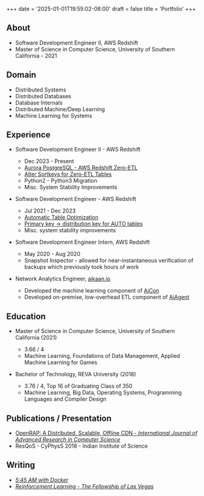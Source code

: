 +++
date = '2025-01-01T19:55:02-08:00'
draft = false
title = 'Portfolio'
+++


## About

* Software Development Engineer II, AWS Redshift
* Master of Science in Computer Science, University of Southern California - 2021

## Domain

* Distributed Systems
* Distributed Databases
* Database Internals
* Distributed Machine/Deep Learning
* Machine Learning for Systems

## Experience

* Software Development Engineer II - AWS Redshift
    * Dec 2023 - Present
    * [Aurora PostgreSQL - AWS Redshift Zero-ETL](https://aws.amazon.com/blogs/database/amazon-aurora-postgresql-zero-etl-integration-with-amazon-redshift-is-generally-available/)
    * [Alter Sortkeys for Zero-ETL Tables](https://aws.amazon.com/about-aws/whats-new/2024/09/amazon-redshift-altering-sort-keys-tables-zero-etl-integration/)
    * Python2 - Python3 Migration
    * Misc. System Stability Improvements

* Software Development Engineer - AWS Redshift
    * Jul 2021 - Dec 2023
    * [Automatic Table Optimization](https://docs.aws.amazon.com/redshift/latest/dg/t_Creating_tables.html)
    * [Primary key -> distribution key for AUTO tables](https://docs.aws.amazon.com/redshift/latest/dg/c_choosing_dist_sort.html)
    * Misc. system stability improvements

* Software Development Engineer Intern, AWS Redshift
    * May 2020 - Aug 2020
    * Snapshot Inspector - allowed for near-instantaneous verification of backups which previously took hours of work

* Network Analytics Engineer, [aikaan.io](https://www.aikaan.io/about-us/#our_team)
    * Developed the machine learning component of [AiCon](https://www.aikaan.io/products/#ai_con)
    * Developed on-premise, low-overhead ETL component of [AiAgent](https://www.aikaan.io/products/#ai_agent)


## Education

* Master of Science in Computer Science, University of Southern California (2021)
    * 3.66 / 4
    * Machine Learning, Foundations of Data Management, Applied Machine Learning for Games

* Bachelor of Technology, REVA University (2018)
    * 3.76 / 4, Top 16 of Graduating Class of 350
    * Machine Learning, Big Data, Operating Systems, Programming Languages and Compiler Design


## Publications / Presentation

* [OpenRAP: A Distributed, Scalable, Offline CDN - _International Journal of Advanced Research in Computer Science_](https://www.ijarcs.info/index.php/Ijarcs/article/view/6242)
* ResQoS - CyPhysS 2018 - Indian Institute of Science

## Writing

* [_5:45 AM with Docker_](https://medium.com/@skeletrox/5-45-am-with-docker-ca029e62c272)
* [_Reinforcement Learning - The Fellowship of Las Vegas_](https://medium.com/becoming-human/reinforcement-learning-the-fellowship-of-las-vegas-a2cc0b551a15)